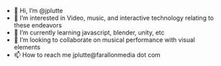 - 👋 Hi, I’m @jplutte
- 👀 I’m interested in Video, music, and interactive technology relating to these endeavors
- 🌱 I’m currently learning javascript, blender, unity, etc
- 💞️ I’m looking to collaborate on musical performance with visual elements
- 📫 How to reach me jplutte@farallonmedia dot com

<!---
jplutte/jplutte is a ✨ special ✨ repository because its `README.md` (this file) appears on your GitHub profile.
You can click the Preview link to take a look at your changes.
--->
